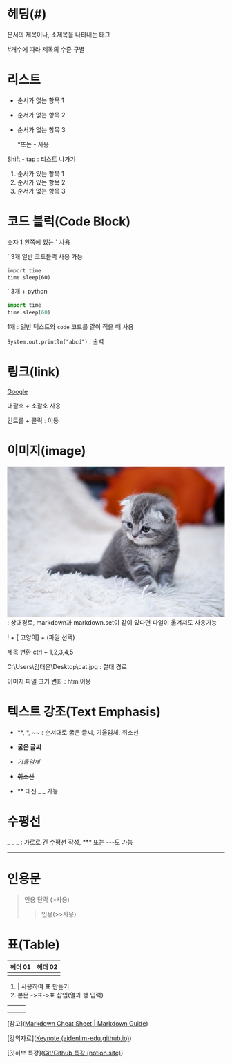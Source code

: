 # 헤딩(#)

문서의 제목이나,  소제목을 나타내는 태그

#개수에 따라 제목의 수준 구별

# 리스트

- 순서가 없는 항목 1

- 순서가 없는 항목 2

- 순서가 없는 항목 3

  *또는 - 사용

Shift - tap : 리스트 나가기

1.  순서가 있는 항목 1
2.  순서가 있는 항목 2
3.  순서가 없는 항목 3

# 코드 블럭(Code Block)

숫자 1 왼쪽에 있는 ` 사용

` 3개 일반 코드블럭 사용 가능

```
import time
time.sleep(60)
```

` 3개 + python

```py
import time
time.sleep(60)
```

1개 : 일반 텍스트와 `code` 코드를 같이 적을 때 사용

`System.out.println("abcd")` : 출력



# 링크(link)

[Google](https://google.com)

대괄호 + 소괄호 사용

컨트롤 + 클릭 : 이동

# 이미지(image)

![고양이](markdown.assets/cat.jpg) : 상대경로, markdown과 markdown.set이 같이 있다면 파일이 옮겨져도 사용가능

! + [ 고양이]  + (파일 선택)

제목 변환 ctrl + 1,2,3,4,5

C:\Users\김태은\Desktop\cat.jpg : 절대 경로

이미지 파일 크기 변화 : html이용

# 텍스트 강조(Text Emphasis)

- **, *, ~~  : 순서대로 굵은 글씨,  기울임체, 취소선

- **굵은 글씨**

- *기울임체*

- ~~취소선~~

- ** 대신 _ _ 가능

  

# 수평선

_ _ _ : 가로로 긴 수평선 작성, *** 또는 ---도 가능

***

# 인용문

> 인용 단락 (>사용)
>
> > 인용(>>사용)



# 표(Table)

| 헤더 01 | 헤더 02 |
| ------- | ------- |
|         |         |

1. | 사용하여 표 만들기
2. 본문 ->표->표 삽입(열과 행 입력)

|      |      |      |
| ---- | ---- | ---- |
|      |      |      |
|      |      |      |
|      |      |      |

[참고]([Markdown Cheat Sheet | Markdown Guide](https://www.markdownguide.org/cheat-sheet))

[강의자료]([Keynote (aidenlim-edu.github.io)](https://aidenlim-edu.github.io/class-git-basic/#0))

[깃허브 특강]([Git/Github 특강 (notion.site)](https://hphk.notion.site/hphk/Git-Github-eb889d145316478fb57d0123b698a982))


